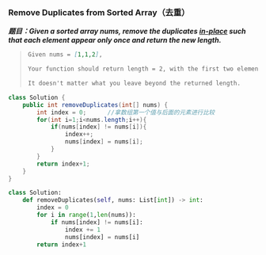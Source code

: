 ### Remove Duplicates from Sorted Array（去重）

***题目：Given a sorted array nums, remove the duplicates [in-place](https://en.wikipedia.org/wiki/In-place_algorithm) such that each element appear only once and return the new length.***

> ```markdown
> Given nums = [1,1,2],
> 
> Your function should return length = 2, with the first two elements of nums being 1 and 2 respectively.
> 
> It doesn't matter what you leave beyond the returned length.
> ```

```java
class Solution {
    public int removeDuplicates(int[] nums) {
        int index = 0;      //拿数组第一个值与后面的元素进行比较
        for(int i=1;i<nums.length;i++){
            if(nums[index] != nums[i]){
                index++;
                nums[index] = nums[i];
            }
        }
        return index+1;
    }
}
```

```python
class Solution:
    def removeDuplicates(self, nums: List[int]) -> int:
        index = 0
        for i in range(1,len(nums)):
            if nums[index] != nums[i]:
                index += 1
                nums[index] = nums[i]
        return index+1
        
```

